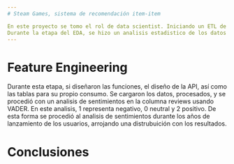```yaml
---
# Steam Games, sistema de recomendación item-item

En este proyecto se tomo el rol de data scientist. Iniciando un ETL de los datos crudos. Para un optimo proceso de EDA, se procuro que durante la etapa del ETL, se imputaran los datos redundates, nulos y duplicados. 
Durante la etapa del EDA, se hizo un analisis estadistico de los datos post el procesamiento. En busca de patrones, numeros interesantes y otliers. Posteriormente se inicio la etapa del Machine Learning, donde se propuso el diseño de un modelo optimo. 
---
```

# Feature Engineering

Durante esta etapa, si diseñaron las funciones, el diseño de la API, así como las tablas para su propio consumo. Se cargaron los datos, procesados, y se procedió con un analisis de sentimientos en la columna reviews usando VADER. 
En este analisis, 1 representa negativo, 0 neutral y 2 positivo. De esta forma se procedió al analisis de sentimientos durante los años de lanzamiento de los usuarios, arrojando una distrubuición con los resultados.

# Conclusiones 
